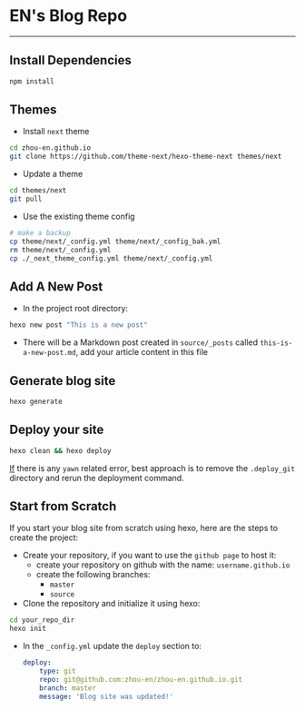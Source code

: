 # EN's Blog Repo
---

## Install Dependencies
```sh
npm install
```

## Themes

- Install `next` theme
```sh
cd zhou-en.github.io
git clone https://github.com/theme-next/hexo-theme-next themes/next
```

- Update a theme
```sh
cd themes/next
git pull
```

- Use the existing theme config
```sh
# make a backup
cp theme/next/_config.yml theme/next/_config_bak.yml
rm theme/next/_config.yml
cp ./_next_theme_config.yml theme/next/_config.yml
```

## Add A New Post
- In the project root directory:
```sh
hexo new post "This is a new post"
```

- There will be a Markdown post created in `source/_posts` called `this-is-a-new-post.md`, add your article content in this file

## Generate blog site
```sh
hexo generate
```

## Deploy your site
```sh
hexo clean && hexo deploy
```
[If](If) there is any `yawn` related error, best approach is to remove the `.deploy_git` directory and rerun the deployment command.

## Start from Scratch
If you start your blog site from scratch using hexo, here are the steps to
create the project:
- Create your repository, if you want to use the `github page` to host it:
    - create your repository on github with the name: `username.github.io`
    - create the following branches:
        - `master`
        - `source`
- Clone the repository and initialize it using hexo:
```sh
cd your_repo_dir
hexo init
```
- In the `_config.yml` update the `deploy` section to:
    ```yml
    deploy:
        type: git
        repo: git@github.com:zhou-en/zhou-en.github.io.git
        branch: master
        message: 'Blog site was updated!'
    ```






